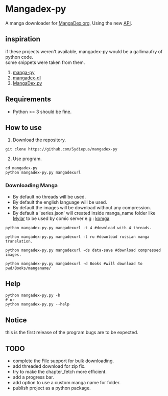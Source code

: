 # Mangadex-py
A manga downloader for [MangaDex.org](https://mangadex.org/), Using the new [API](https://api.mangadex.org/docs.html).

## inspiration
if these projects weren't available, mangadex-py would be a gallimaufry of python code.  
some snippets were taken from them.  
1. [manga-py](https://github.com/manga-py/manga-py)
2. [mangadex-dl](https://github.com/frozenpandaman/mangadex-dl)
3. [MangaDex.py](https://github.com/Proxymiity/MangaDex.py)
## Requirements
- Python >= 3 should be fine.
## How to use

1. Download the repository.
```
git clone https://github.com/Sydiepus/mangadex-py
```

2. Use program.
``` 
cd mangadex-py
python mangadex-py.py mangadexurl
```
### Downloading Manga
- By default no threads will be used.
- By default the english language will be used.
- By default the images will be download without any compression. 
- By default a 'series.json' will created inside  manga_name folder like [Mylar](https://github.com/mylar3/mylar3/wiki/series.json-examples) to be used by comic server e.g  : [komga](https://github.com/gotson/komga)
```
python mangadex-py.py mangadexurl -t 4 #download with 4 threads.

python mangadex-py.py mangadexurl -l ru #download russian manga translation.

python mangadex-py.py mangadexurl -ds data-save #download compressed images.

python mangadex-py.py mangadexurl -d Books #will download to pwd/Books/manganame/
```
## Help
```
python mangadex-py.py -h 
# or
python mangadex-py.py --help
```
## Notice
this is the first release of the program bugs are to be expected.
## TODO
- complete the File support for bulk downloading.
- add threaded download for zip fix.
- try to make the chapter_fetch more efficient.
- add a progress bar.
- add option to use a custom manga name for folder. 
- publish project as a python package.
